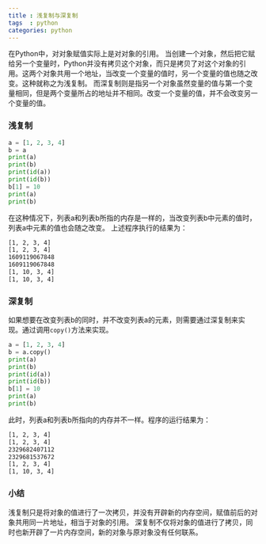 ```yaml
---
title : 浅复制与深复制
tags  : python
categories: python
---
```


在Python中，对对象赋值实际上是对对象的引用。
当创建一个对象，然后把它赋给另一个变量时，Python并没有拷贝这个对象，而只是拷贝了对这个对象的引用。这两个对象共用一个地址，当改变一个变量的值时，另一个变量的值也随之改变。这种就称之为浅复制。
而深复制则是指另一个对象虽然变量的值与第一个变量相同，但是两个变量所占的地址并不相同。改变一个变量的值，并不会改变另一个变量的值。

<!--more-->

### 浅复制

```python
a = [1, 2, 3, 4]
b = a
print(a)
print(b)
print(id(a))
print(id(b))
b[1] = 10
print(a)
print(b)
```
在这种情况下，列表a和列表b所指的内存是一样的，当改变列表b中元素的值时，列表a中元素的值也会随之改变。
上述程序执行的结果为：
```bash
[1, 2, 3, 4]
[1, 2, 3, 4]
1609119067848
1609119067848
[1, 10, 3, 4]
[1, 10, 3, 4]
```


### 深复制

如果想要在改变列表b的同时，并不改变列表a的元素，则需要通过深复制来实现。通过调用`copy()`方法来实现。
```python
a = [1, 2, 3, 4]
b = a.copy()
print(a)
print(b)
print(id(a))
print(id(b))
b[1] = 10
print(a)
print(b)
```
此时，列表a和列表b所指向的内存并不一样。程序的运行结果为：
```bash
[1, 2, 3, 4]
[1, 2, 3, 4]
2329682407112
2329681537672
[1, 2, 3, 4]
[1, 10, 3, 4]
```

### 小结

浅复制只是将对象的值进行了一次拷贝，并没有开辟新的内存空间，赋值前后的对象共用同一片地址，相当于对象的引用。
深复制不仅将对象的值进行了拷贝，同时也新开辟了一片内存空间，新的对象与原对象没有任何联系。